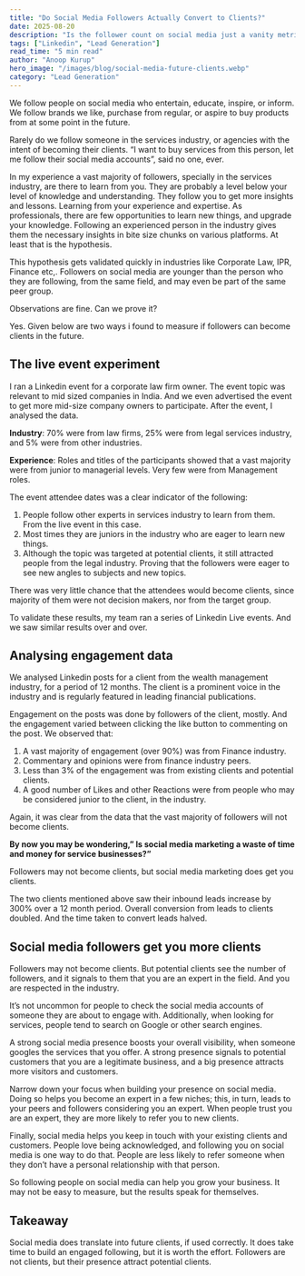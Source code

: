 ```yaml
---
title: "Do Social Media Followers Actually Convert to Clients?"
date: 2025-08-20
description: "Is the follower count on social media just a vanity metric or do they convert to clients? Answering with question with some experiments I conducted on Linkedin."
tags: ["Linkedin", "Lead Generation"]
read_time: "5 min read"
author: "Anoop Kurup"
hero_image: "/images/blog/social-media-future-clients.webp"
category: "Lead Generation"
---
```


We follow people on social media who entertain, educate, inspire, or inform. We follow brands we like, purchase from regular, or aspire to buy products from at some point in the future. 

Rarely do we follow someone in the services industry, or agencies with the intent of becoming their clients. “I want to buy services from this person, let me follow their social media accounts”, said no one, ever.

In my experience a vast majority of followers, specially in the services industry, are there to learn from you. They are probably a level below your level of knowledge and understanding. They follow you to get more insights and lessons. Learning from your experience and expertise. As professionals, there are few opportunities to learn new things, and upgrade your knowledge. Following an experienced person in the industry gives them the necessary insights in bite size chunks on various platforms. At least that is the hypothesis.

This hypothesis gets validated quickly in industries like Corporate Law, IPR, Finance etc,. Followers on social media are younger than the person who they are following, from the same field, and may even be part of the same peer group.

Observations are fine. Can we prove it?

Yes. Given below are two ways i found to measure if followers can become clients in the future.

## The live event experiment

I ran a Linkedin event for a corporate law firm owner. The event topic was relevant to mid sized companies in India. And we even advertised the event to get more mid-size company owners to participate. 
After the event, I analysed the data.

**Industry**: 70% were from law firms, 25% were from legal services industry, and 5% were from other industries.

**Experience**: Roles and titles of the participants showed that a vast majority were from junior to managerial levels. Very few were from Management roles.

The event attendee dates was a clear indicator of the following:
1. People follow other experts in services industry to learn from them. From the live event in this case.
2. Most times they are juniors in the industry who are eager to learn new things.
3. Although the topic was targeted at potential clients, it still attracted people from the legal industry. Proving that the followers were eager to see new angles to subjects and new topics.

There was very little chance that the attendees would become clients, since majority of them were not decision makers, nor from the target group.

To validate these results, my team ran a series of Linkedin Live events. And we saw similar results over and over.

## Analysing engagement data

We analysed Linkedin posts for a client from the wealth management industry, for a period of 12 months. The client is a prominent voice in the industry and is regularly featured in leading financial publications. 

Engagement on the posts was done by followers of the client, mostly. And the engagement varied between clicking the like button to commenting on the post. We observed that:

1. A vast majority of engagement (over 90%) was from Finance industry.
2. Commentary and opinions were from finance industry peers.
3. Less than 3% of the engagement was from existing clients and potential clients.
4. A good number of Likes and other Reactions were from people who may be considered junior to the client, in the industry.

Again, it was clear from the data that the vast majority of followers will not become clients.

**By now you may be wondering,” Is social media marketing a waste of time and money for service businesses?”**

Followers may not become clients, but social media marketing does get you clients.

The two clients mentioned above saw their inbound leads increase by 300% over a 12 month period. Overall conversion from leads to clients doubled. And the time taken to convert leads halved.

## Social media followers get you more clients

Followers may not become clients. But potential clients see the number of followers, and it signals to them that you are an expert in the field. And you are respected in the industry.

It’s not uncommon for people to check the social media accounts of someone they are about to engage with. Additionally, when looking for services, people tend to search on Google or other search engines.

A strong social media presence boosts your overall visibility, when someone googles the services that you offer. A strong presence signals to potential customers that you are a legitimate business, and a big presence attracts more visitors and customers.

Narrow down your focus when building your presence on social media. Doing so helps you become an expert in a few niches; this, in turn, leads to your peers and followers considering you an expert. When people trust you are an expert, they are more likely to refer you to new clients.

Finally, social media helps you keep in touch with your existing clients and customers. People love being acknowledged, and following you on social media is one way to do that. People are less likely to refer someone when they don’t have a personal relationship with that person.

So following people on social media can help you grow your business. It may not be easy to measure, but the results speak for themselves.

## Takeaway
Social media does translate into future clients, if used correctly. It does take time to build an engaged following, but it is worth the effort. Followers are not clients, but their presence attract potential clients.